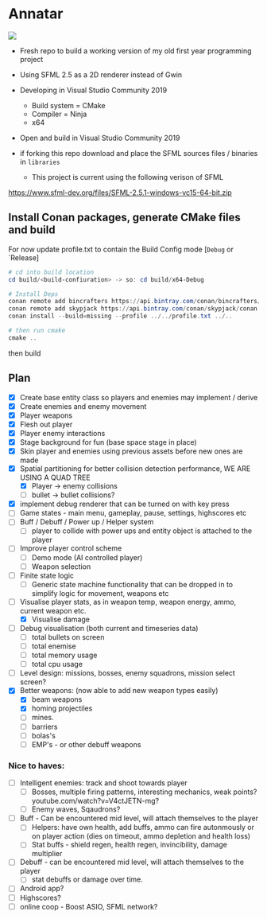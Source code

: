 # Annatar

![](./src/assets/p1.gif)

- Fresh repo to build a working version of my old first year programming project
- Using SFML 2.5 as a 2D renderer instead of Gwin

- Developing in Visual Studio Community 2019
  - Build system = CMake
  - Compiler = Ninja
  - x64

- Open and build in Visual Studio Community 2019

- if forking this repo download and place the SFML sources files / binaries in `libraries`
  - This project is current using the following verison of SFML

https://www.sfml-dev.org/files/SFML-2.5.1-windows-vc15-64-bit.zip

## Install Conan packages, generate CMake files and build

For now update profile.txt to contain the Build Config mode [`Debug` or `Release]

```Powershell
# cd into build location
cd build/<build-confiuration> -> so: cd build/x64-Debug

# Install Deps
conan remote add bincrafters https://api.bintray.com/conan/bincrafters/public-conan
conan remote add skypjack https://api.bintray.com/conan/skypjack/conan
conan install --build=missing --profile ../../profile.txt ../..     

# then run cmake
cmake ..
```

then build

## Plan

- [x] Create base entity class so players and enemies may implement / derive 
- [x] Create enemies and enemy movement
- [x] Player weapons
- [x] Flesh out player
- [x] Player enemy interactions
- [x] Stage background for fun (base space stage in place)
- [x] Skin player and enemies using previous assets before new ones are made
- [x] Spatial partitioning for better collision detection performance, WE ARE USING A QUAD TREE
  - [x] Player -> enemy collisions
  - [ ] bullet -> bullet collisions? 
- [x] implement debug renderer that can be turned on with key press
- [ ] Game states - main menu, gameplay, pause, settings, highscores etc 
- [ ] Buff / Debuff / Power up / Helper system 
  - [ ] player to collide with power ups and entity object is attached to the player
- [ ] Improve player control scheme
  - [ ] Demo mode (AI controlled player)
  - [ ] Weapon selection
- [ ] Finite state logic
  - [ ] Generic state machine functionality that can be dropped in to simplify logic for movement, weapons etc
- [ ] Visualise player stats, as in weapon temp, weapon energy, ammo, current weapon etc.
  - [x] Visualise damage
- [ ] Debug visualisation (both current and timeseries data)
  - [ ] total bullets on screen
  - [ ] total enemise
  - [ ] total memory usage
  - [ ] total cpu usage
- [ ] Level design: missions, bosses, enemy squadrons, mission select screen?
- [x] Better weapons: (now able to add new weapon types easily)
  - [x] beam weapons
  - [x] homing projectiles
  - [ ] mines.
  - [ ] barriers
  - [ ] bolas's
  - [ ] EMP's - or other debuff weapons

### Nice to haves:
- [ ] Intelligent enemies: track and shoot towards player
  - [ ] Bosses, multiple firing patterns, interesting mechanics, weak points? youtube.com/watch?v=V4ctJETN-mg?
  - [ ] Enemy waves, Sqaudrons?
- [ ] Buff - Can be encountered mid level, will attach themselves to the player
  - [ ] Helpers: have own health, add buffs, ammo can fire autonmously or on player action (dies on timeout, ammo depletion and health loss)
  - [ ] Stat buffs - shield regen, health regen, invincibility, damage multiplier
- [ ] Debuff - can be encountered mid level, will attach themselves to the player
  - [ ] stat debuffs or damage over time.
- [ ] Android app?
- [ ] Highscores?
- [ ] online coop - Boost ASIO, SFML network?

